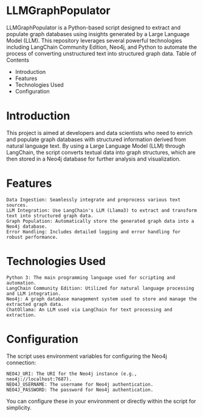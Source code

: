 # LLMGraphPopulator
LLMGraphPopulator is a Python-based script designed to extract and populate graph databases using insights generated by a Large Language Model (LLM). This repository leverages several powerful technologies including LangChain Community Edition, Neo4j, and Python to automate the process of converting unstructured text into structured graph data.
Table of Contents

-    Introduction
-    Features
-    Technologies Used
-    Configuration
# Introduction

This project is aimed at developers and data scientists who need to enrich and populate graph databases with structured information derived from natural language text. By using a Large Language Model (LLM) through LangChain, the script converts textual data into graph structures, which are then stored in a Neo4j database for further analysis and visualization.
# Features

    Data Ingestion: Seamlessly integrate and preprocess various text sources.
    LLM Integration: Use LangChain's LLM (Llama3) to extract and transform text into structured graph data.
    Graph Population: Automatically store the generated graph data into a Neo4j database.
    Error Handling: Includes detailed logging and error handling for robust performance.

# Technologies Used

    Python 3: The main programming language used for scripting and automation.
    LangChain Community Edition: Utilized for natural language processing and LLM integration.
    Neo4j: A graph database management system used to store and manage the extracted graph data.
    ChatOllama: An LLM used via LangChain for text processing and extraction.

# Configuration

The script uses environment variables for configuring the Neo4j connection:

    NEO4J_URI: The URI for the Neo4j instance (e.g., neo4j://localhost:7687).
    NEO4J_USERNAME: The username for Neo4j authentication.
    NEO4J_PASSWORD: The password for Neo4j authentication.

You can configure these in your environment or directly within the script for simplicity.
